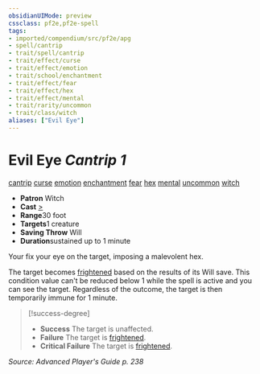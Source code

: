 ```yaml
---
obsidianUIMode: preview
cssclass: pf2e,pf2e-spell
tags:
- imported/compendium/src/pf2e/apg
- spell/cantrip
- trait/spell/cantrip
- trait/effect/curse
- trait/effect/emotion
- trait/school/enchantment
- trait/effect/fear
- trait/effect/hex
- trait/effect/mental
- trait/rarity/uncommon
- trait/class/witch
aliases: ["Evil Eye"]
---
```

# Evil Eye *Cantrip 1*   
[cantrip](cantrip.md)  [curse](curse.md)  [emotion](emotion.md)  [enchantment](enchantment.md)  [fear](rules/traits/fear.md)  [hex](hex-apg.md)  [mental](mental.md)  [uncommon](uncommon.md)  [witch](rules/traits/witch-apg.md)  

- **Patron** Witch
- **Cast** [>](chapter-9-playing-the-game.md#Actions "Single Action") 
- **Range**30 foot
- **Targets**1 creature
- **Saving Throw** Will
- **Duration**sustained up to 1 minute

Your fix your eye on the target, imposing a malevolent hex.

The target becomes [frightened](conditions.md#Frightened) based on the results of its Will save. This condition value can't be reduced below 1 while the spell is active and you can see the target. Regardless of the outcome, the target is then temporarily immune for 1 minute.

> [!success-degree] 
> - **Success** The target is unaffected.
> - **Failure** The target is [frightened](conditions.md#Frightened).
> - **Critical Failure** The target is [frightened](conditions.md#Frightened).

*Source: Advanced Player's Guide p. 238*